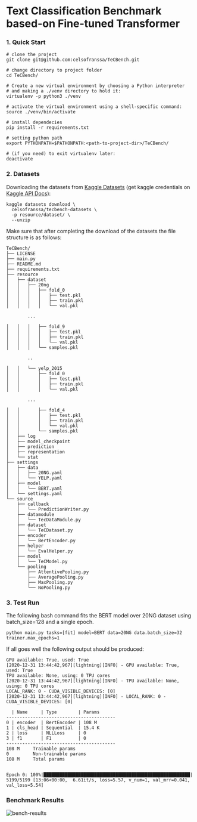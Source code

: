 # Text Classification Benchmark based-on Fine-tuned Transformer

### 1. Quick Start

```shell script
# clone the project 
git clone git@github.com:celsofranssa/TeCBench.git

# change directory to project folder
cd TeCBench/

# Create a new virtual environment by choosing a Python interpreter 
# and making a ./venv directory to hold it:
virtualenv -p python3 ./venv

# activate the virtual environment using a shell-specific command:
source ./venv/bin/activate

# install dependecies
pip install -r requirements.txt

# setting python path
export PYTHONPATH=$PATHONPATH:<path-to-project-dir>/TeCBench/

# (if you need) to exit virtualenv later:
deactivate
```

### 2. Datasets
Downloading the datasets from [Kaggle Datasets](https://www.kaggle.com/celsofranssa/tecbench-datasets) 
(get kaggle credentials on [Kaggle API Docs](https://github.com/Kaggle/kaggle-api#api-credentials)):

```shell script
kaggle datasets download \
  celsofranssa/tecbench-datasets \
  -p resource/dataset/ \
  --unzip
```

Make sure that after completing the download of the datasets the file structure is as follows:

```shell script
TeCBench/
├── LICENSE
├── main.py
├── README.md
├── requirements.txt
├── resource
│   ├── dataset
│   │   ├── 20ng
│   │   │   ├── fold_0
│   │   │   │   ├── test.pkl
│   │   │   │   ├── train.pkl
│   │   │   │   └── val.pkl

        ...     

│   │   │   ├── fold_9
│   │   │   │   ├── test.pkl
│   │   │   │   ├── train.pkl
│   │   │   │   └── val.pkl
│   │   │   └── samples.pkl

        ..

│   │   └── yelp_2015
│   │       ├── fold_0
│   │       │   ├── test.pkl
│   │       │   ├── train.pkl
│   │       │   └── val.pkl

        ...

│   │       ├── fold_4
│   │       │   ├── test.pkl
│   │       │   ├── train.pkl
│   │       │   └── val.pkl
│   │       └── samples.pkl
│   ├── log
│   ├── model_checkpoint
│   ├── prediction
│   ├── representation
│   └── stat
├── settings
│   ├── data
│   │   ├── 20NG.yaml
│   │   └── YELP.yaml
│   ├── model
│   │   └── BERT.yaml
│   └── settings.yaml
└── source
    ├── callback
    │   └── PredictionWriter.py
    ├── datamodule
    │   └── TecDataModule.py
    ├── dataset
    │   └── TeCDataset.py
    ├── encoder
    │   └── BertEncoder.py
    ├── helper
    │   └── EvalHelper.py
    ├── model
    │   └── TeCModel.py
    └── pooling
        ├── AttentivePooling.py
        ├── AveragePooling.py
        ├── MaxPooling.py
        └── NoPooling.py
```



### 3. Test Run
The following bash command fits the BERT model over 20NG dataset using batch_size=128 and a single epoch.
```
python main.py tasks=[fit] model=BERT data=20NG data.batch_size=32 trainer.max_epochs=1
```
If all goes well the following output should be produced:
```
GPU available: True, used: True
[2020-12-31 13:44:42,967][lightning][INFO] - GPU available: True, used: True
TPU available: None, using: 0 TPU cores
[2020-12-31 13:44:42,967][lightning][INFO] - TPU available: None, using: 0 TPU cores
LOCAL_RANK: 0 - CUDA_VISIBLE_DEVICES: [0]
[2020-12-31 13:44:42,967][lightning][INFO] - LOCAL_RANK: 0 - CUDA_VISIBLE_DEVICES: [0]

  | Name     | Type        | Params
-----------------------------------------
0 | encoder  | BertEncoder | 108 M 
1 | cls_head | Sequential  | 15.4 K
2 | loss     | NLLLoss     | 0     
3 | f1       | F1          | 0     
-----------------------------------------
108 M     Trainable params
0         Non-trainable params
108 M     Total params


Epoch 0: 100%|███████████████████████████████████████████████████████| 5199/5199 [13:06<00:00,  6.61it/s, loss=5.57, v_num=1, val_mrr=0.041, val_loss=5.54]

```

### Benchmark Results

![bench-results](resource/assets/bench_results.png)
